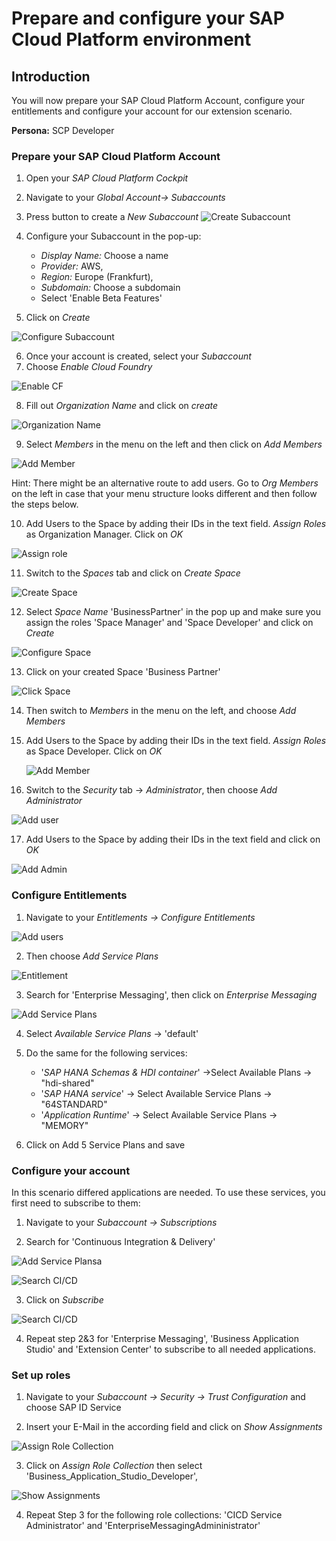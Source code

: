 # Prepare and configure your SAP Cloud Platform environment 

## Introduction

You will now prepare your SAP Cloud Platform Account, configure your entitlements and configure your account for our extension scenario.

**Persona:** SCP Developer

### Prepare your SAP Cloud Platform Account

1.	Open your *SAP Cloud Platform Cockpit*
2.	Navigate to your *Global Account-> Subaccounts*
3.	Press button to create a *New Subaccount*
   ![Create Subaccount](./images/Prepare-Cloud-Platform-1.png)

4.	Configure your Subaccount in the pop-up: 
       - *Display Name:* Choose a name 
       - *Provider:* AWS, 
       - *Region:* Europe (Frankfurt), 
       - *Subdomain:* Choose a subdomain
       - Select 'Enable Beta Features' 
5.	Click on *Create*

   ![Configure Subaccount](./images/Prepare-Cloud-Platform-2.png)
   
6.	Once your account is created, select your *Subaccount*
7.	Choose *Enable Cloud Foundry*

   ![Enable CF](./images/Prepare-Cloud-Platform-3.png)
 
8.	Fill out *Organization Name* and click on *create*

   ![Organization Name](./images/Prepare-Cloud-Platform-4.png)
   
9.	Select *Members* in the menu on the left and then click on *Add Members*

   ![Add Member](./images/Prepare-Cloud-Platform-5.png)
   
   Hint: There might be an alternative route to add users. Go to *Org Members* on the left in case that your menu structure looks different and then follow the steps below.
   
10.	Add Users to the Space by adding their IDs in the text field. *Assign Roles* as Organization Manager. Click on *OK*

   ![Assign role](./images/Prepare-Cloud-Platform-6.png)
   
11.	Switch to the *Spaces* tab and click on *Create Space*

   ![Create Space](./images/Prepare-Cloud-Platform-7.png)
   
12.	Select *Space Name* 'BusinessPartner' in the pop up and make sure you assign the roles 'Space Manager' and 'Space Developer' and click on *Create*

   ![Configure Space](./images/Prepare-Cloud-Platform-8.png)
   
13.	Click on your created Space 'Business Partner'

   ![Click Space](./images/Prepare-Cloud-Platform-9.png)
   
14.	Then switch to *Members* in the menu on the left, and choose *Add Members*
   
15.	Add Users to the Space by adding their IDs in the text field. *Assign Roles* as Space Developer. Click on *OK*

      ![Add Member](./images/Prepare-Cloud-Platform-10.png)
   
16.	Switch to the *Security* tab -> *Administrator*, then choose *Add Administrator*

   ![Add user](./images/Prepare-Cloud-Platform-11.png)
   
17.	Add Users to the Space by adding their IDs in the text field and click on *OK*

 ![Add Admin](./images/Prepare-Cloud-Platform-12.png)

### Configure Entitlements

1.	Navigate to your *Entitlements -> Configure Entitlements*

  ![Add users](./images/Prepare-Cloud-Platform-13.png)
   
2.	Then choose *Add Service Plans*

   ![Entitlement](./images/Prepare-Cloud-Platform-14.png)
   
3.	Search for 'Enterprise Messaging', then click on *Enterprise Messaging*

   ![Add Service Plans](./images/Prepare-Cloud-Platform-15.png)

4.	Select *Available Service Plans* -> 'default'

5.	Do the same for the following services:
       - '*SAP HANA Schemas & HDI container*' ->Select Available Plans -> "hdi-shared"
       - '*SAP HANA service*' -> Select Available Service Plans -> "64STANDARD"
       - '*Application Runtime*' -> Select Available Service Plans -> "MEMORY"
6.	Click on Add 5 Service Plans and save

### Configure your account

In this scenario differed applications are needed. To use these services, you first need to subscribe to them:

1.	Navigate to your *Subaccount -> Subscriptions*
   
2.	Search for 'Continuous Integration & Delivery'

![Add Service Plansa](./images/Prepare-Cloud-Platform-17.png)

  ![Search CI/CD](./images/Prepare-Cloud-Platform-18.png)
   
3.	Click on *Subscribe*

  ![Search CI/CD](./images/Prepare-Cloud-Platform-18.png)

4.	Repeat step 2&3 for 'Enterprise Messaging', 'Business Application Studio' and 'Extension Center' to subscribe to all needed applications.

### Set up roles

1.	Navigate to your *Subaccount -> Security -> Trust Configuration* and choose SAP ID Service

2.	Insert your E-Mail in the according field and click on *Show Assignments*

 ![Assign Role Collection](./images/Prepare-Cloud-Platform-27.png) 
 
3.	Click on *Assign Role Collection* then select  'Business_Application_Studio_Developer',

 ![Show Assignments](./images/Prepare-Cloud-Platform-26.png) 
 
4.	Repeat Step 3 for the following role collections: 
'CICD Service Administrator' and 'EnterpriseMessagingAdmininistrator'



